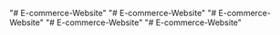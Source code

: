"# E-commerce-Website" 
"# E-commerce-Website" 
"# E-commerce-Website" 
"# E-commerce-Website" 
"# E-commerce-Website" 

